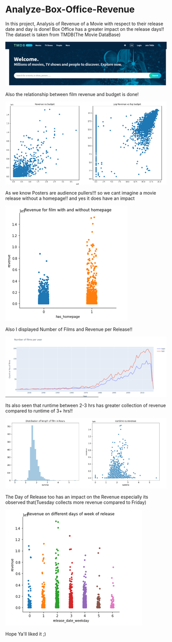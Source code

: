 # Analyze-Box-Office-Revenue
In this project, Analysis of Revenue of a Movie with respect to their release date and day is done!
Box Office has a greater impact on the release days!!
The dataset is taken from TMDB(The Movie DataBase)


![img1](https://github.com/clarice99/Analyze-Box-Office-Revenue/blob/master/images/tmdb.PNG)


Also the relationship between film revenue and budget is done!


![img2](https://github.com/clarice99/Analyze-Box-Office-Revenue/blob/master/images/relationship%20between%20film%20revenue%20and%20budget.PNG)


As we know Posters are audience pullers!!! so we cant imagine a movie release without a homepage!! and yes it does have an impact


![img3](https://github.com/clarice99/Analyze-Box-Office-Revenue/blob/master/images/homepg.PNG)


Also I displayed Number of Films and Revenue per Release!!


![img4](https://github.com/clarice99/Analyze-Box-Office-Revenue/blob/master/images/no.of%20films%20n%20revenue.PNG)


Its also seen that runtime between 2-3 hrs has greater collection of revenue compared to runtime of 3+ hrs!!


![img5](https://github.com/clarice99/Analyze-Box-Office-Revenue/blob/master/images/runtime%20n%20length%20of%20hrs.PNG)


The Day of Release too has an impact on the Revenue especially its observed that(Tuesday collects more revenue compared to Friday)


![img6](https://github.com/clarice99/Analyze-Box-Office-Revenue/blob/master/images/release%20day%20impact.PNG)

Hope Ya'll liked it ;)
